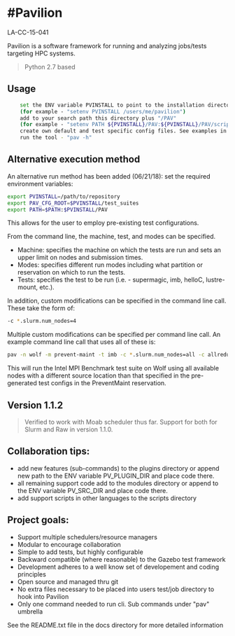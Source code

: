 #Pavilion
=========

LA-CC-15-041

Pavilion is a software framework for running and analyzing jobs/tests targeting HPC systems.
> Python 2.7 based


## Usage
```sh
    set the ENV variable PVINSTALL to point to the installation directory 
    (for example - "setenv PVINSTALL /users/me/pavilion")
    add to your search path this directory plus "/PAV"
    (for example - "setenv PATH ${PVINSTALL}/PAV:${PVINSTALL}/PAV/scripts:${PATH}")
    create own default and test specific config files. See examples in $PVINSTALL/docs dir
    run the tool - "pav -h"
```

## Alternative execution method

An alternative run method has been added (06/21/18):
set the required environment variables:
```bash
export PVINSTALL=/path/to/repository
export PAV_CFG_ROOT=$PVINSTALL/test_suites
export PATH=$PATH:$PVINSTALL/PAV
```
This allows for the user to employ pre-existing test configurations.

From the command line, the machine, test, and modes can be specified.
 - Machine: specifies the machine on which the tests are run and sets an upper limit on nodes and submission times.
 - Modes: specifies different run modes including what partition or reservation on which to run the tests.
 - Tests: specifies the test to be run (i.e. - supermagic, imb, helloC, lustre-mount, etc.).

In addition, custom modifications can be specified in the command line call.  These take the form of:
```bash
-c *.slurm.num_nodes=4
```

Multiple custom modifications can be specified per command line call.
An example command line call that uses all of these is:
```bash
pav -n wolf -m prevent-maint -t imb -c *.slurm.num_nodes=all -c allreduce.source_location=/test/location run_test_suite
```

This will run the Intel MPI Benchmark test suite on Wolf using all available nodes with a different source
location than that specified in the pre-generated test configs in the PreventMaint reservation.

## Version 1.1.2

> Verified to work with Moab scheduler thus far. 
> Support for both for Slurm and Raw in version 1.1.0.


## Collaboration tips:

  - add new features (sub-commands) to the plugins directory or
    append new path to the ENV variable PV_PLUGIN_DIR and place code there.
  - all remaining support code add to the modules directory or append to the
    ENV variable PV_SRC_DIR and place code there.
  - add support scripts in other languages to the scripts directory

## Project goals:

   - Support multiple schedulers/resource managers 
   - Modular to encourage collaboration  
   - Simple to add tests, but highly configurable
   - Backward compatible (where reasonable) to the Gazebo test framework
   - Development adheres to a well know set of developement and coding principles
   - Open source and managed thru git  
   - No extra files necessary to be placed into users test/job directory to hook into Pavilion
   - Only one command needed to run cli. Sub commands under "pav" umbrella  

See the README.txt file in the docs directory for more detailed information

